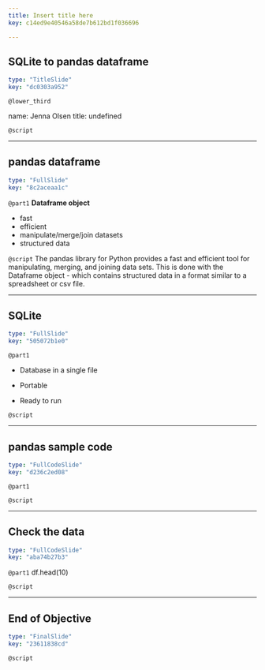 ```yaml
---
title: Insert title here
key: c14ed9e40546a58de7b612bd1f036696

---
```

## SQLite to pandas dataframe

```yaml
type: "TitleSlide"
key: "dc0303a952"
```

`@lower_third`

name: Jenna Olsen
title: undefined


`@script`



---
## pandas dataframe

```yaml
type: "FullSlide"
key: "8c2aceaa1c"
```

`@part1`
__Dataframe object__

- fast
- efficient
- manipulate/merge/join datasets 
- structured data


`@script`
The pandas library for Python provides a fast and efficient tool for manipulating, merging, and joining data sets. This is done with the Dataframe object - which contains structured data in a format similar to a spreadsheet or csv file.


---
## SQLite

```yaml
type: "FullSlide"
key: "505072b1e0"
```

`@part1`
- Database in a single file

- Portable

- Ready to run


`@script`



---
## pandas sample code

```yaml
type: "FullCodeSlide"
key: "d236c2ed08"
```

`@part1`



`@script`



---
## Check the data

```yaml
type: "FullCodeSlide"
key: "aba74b27b3"
```

`@part1`
df.head(10)


`@script`



---
## End of Objective

```yaml
type: "FinalSlide"
key: "23611838cd"
```

`@script`


